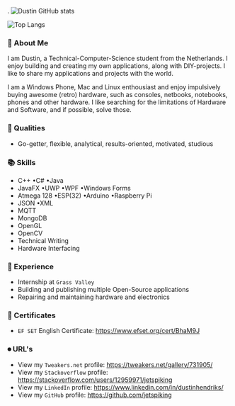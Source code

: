 .
![Dustin GitHub stats](https://github-readme-stats.vercel.app/api?username=jetspiking&show_icons=true&theme=nightowl)

![Top Langs](https://github-readme-stats.vercel.app/api/top-langs/?username=jetspiking&theme=nightowl)

### 📕 About Me  

I am Dustin, a Technical-Computer-Science student from the Netherlands. I enjoy building and creating my own applications, along with DIY-projects. I like to share my applications and projects with the world.

I am a Windows Phone, Mac and Linux enthousiast and enjoy impulsively buying awesome (retro) hardware, such as consoles, netbooks, notebooks, phones and other hardware.  I like searching for the limitations of Hardware and Software, and if possible, solve those.   

### 👤 Qualities
- Go-getter, flexible, analytical, results-oriented, motivated, studious

### 📚 Skills
- C++  •C#  •Java
- JavaFX  •UWP  •WPF  •Windows Forms
- Atmega 128  •ESP(32)  •Arduino  •Raspberry Pi
- JSON  •XML
- MQTT
- MongoDB
- OpenGL 
- OpenCV 
- Technical Writing
- Hardware Interfacing

### 📖 Experience
- Internship at ```Grass Valley```
- Building and publishing multiple Open-Source applications
- Repairing and maintaining hardware and electronics 

### 🔖 Certificates
- ```EF SET``` English Certificate: 
https://www.efset.org/cert/BhaM9J

### ⏺ URL's
- View my ```Tweakers.net``` profile: 
https://tweakers.net/gallery/731905/
- View my ```Stackoverflow``` profile:
https://stackoverflow.com/users/12959971/jetspiking
- View my ```LinkedIn``` profile:
https://www.linkedin.com/in/dustinhendriks/
- View my ```GitHub``` profile:
https://github.com/jetspiking
